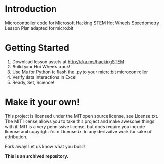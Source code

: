 # Introduction
Microcontroller code for Microsoft Hacking STEM Hot Wheels Speedometry Lesson Plan adapted for micro:bit

# Getting Started
1. Download lesson assets at http://aka.ms/hackingSTEM
1. Build your Hot Wheels track!
1. Use [Mu for Python](https://codewith.mu/) to flash the .py to your  [micro:bit](https://www.microbit.org/) microcontroller
1. Verify data interactions in Excel
1. Ready, Set, Science!

# Make it your own!
This project is licensed under the MIT open source license, see License.txt. The MIT license allows you to take this project and make awesome things with it! MIT is a very permissive license, but does require you include license and copyright from License.txt in any derivative work for sake of attribution.

Fork away! Let us know what you build!

**This is an archived repository.**
